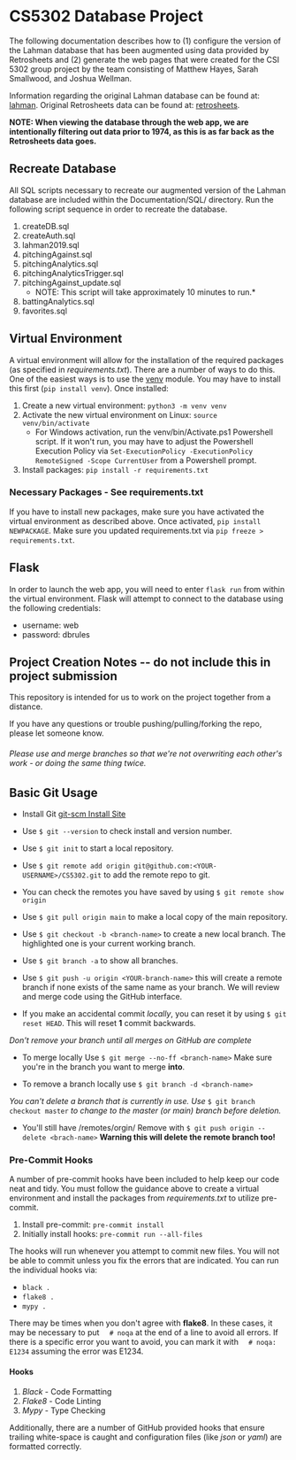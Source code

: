 # CS5302 Database Project
The following documentation describes how to (1) configure the version of the Lahman database that has been augmented using data provided by Retrosheets and (2) generate the web pages that were created for the CSI 5302 group project by the team consisting of Matthew Hayes, Sarah Smallwood, and Joshua Wellman. 

Information regarding the original Lahman database can be found at: [lahman](https://www.seanlahman.com/files/database/readme2017.txt). 
Original Retrosheets data can be found at: [retrosheets](https://retrosheet.org/).

**NOTE: When viewing the database through the web app, we are intentionally filtering out data prior to 1974, as this is as far back as the Retrosheets data goes.**

## Recreate Database
All SQL scripts necessary to recreate our augmented version of the Lahman database are included within the Documentation/SQL/ directory. Run the following script sequence in order to recreate the database.
1. createDB.sql
2. createAuth.sql
3. lahman2019.sql
4. pitchingAgainst.sql
5. pitchingAnalytics.sql
6. pitchingAnalyticsTrigger.sql
7. pitchingAgainst_update.sql 
   * NOTE: This script will take approximately 10 minutes to run.*
8. battingAnalytics.sql
9. favorites.sql

## Virtual Environment
A virtual environment will allow for the installation of the required packages (as specified in *requirements.txt*). There are a number of ways to do this. One of the easiest ways is to use the [venv](https://docs.python.org/3/library/venv.html) module. You may have to install this first (`pip install venv`). Once installed:
1. Create a new virtual environment: `python3 -m venv venv`
2. Activate the new virtual environment on Linux: `source venv/bin/activate`
	* For Windows activation, run the venv/bin/Activate.ps1 Powershell script.  If it won't run, you may have to adjust the Powershell Execution Policy via `Set-ExecutionPolicy -ExecutionPolicy RemoteSigned -Scope CurrentUser` from a Powershell prompt.
3. Install packages: `pip install -r requirements.txt`

### Necessary Packages - See requirements.txt
If you have to install new packages, make sure you have activated the virtual environment as described above.  Once activated, `pip install NEWPACKAGE`. Make sure you updated requirements.txt via `pip freeze > requirements.txt`.

## Flask
In order to launch the web app, you will need to enter `flask run` from within the virtual environment. Flask will attempt to connect to the database using the following credentials: 
* username: web
* password: dbrules



## Project Creation Notes -- do not include this in project submission

This repository is intended for us to work on the project together from a distance.

If you have any questions or trouble pushing/pulling/forking the repo, please let someone know.

###### Please use and merge branches so that we're not overwriting each other's work - or doing the same thing twice.

## Basic Git Usage

- Install Git [git-scm Install Site](https://git-scm.com/book/en/v2/Getting-Started-Installing-Git)

- Use `$ git --version` to check install and version number.

- Use `$ git init` to start a local repository.

- Use `$ git remote add origin git@github.com:<YOUR-USERNAME>/CS5302.git` to add the remote repo to git.

- You can check the remotes you have saved by using `$ git remote show origin`

- Use `$ git pull origin main` to make a local copy of the main repository.

- Use `$ git checkout -b <branch-name>` to create a new local branch. The highlighted one is your current working branch.

- Use `$ git branch -a` to show all branches.

- Use `$ git push -u origin <YOUR-branch-name>` this will create a remote branch if none exists of the same name as your branch. We will review and merge code using the GitHub interface.

- If you make an accidental commit *locally*, you can reset it by using `$ git reset HEAD`. This will reset **1** commit backwards.

*Don't remove your branch until all merges on GitHub are complete*

- To merge locally Use `$ git merge --no-ff <branch-name>` Make sure you're in the branch you want to merge **into**.

- To remove a branch locally use `$ git branch -d <branch-name>`

*You can't delete a branch that is currently in use. Use* `$ git branch checkout master` *to change to the master (or main) branch before deletion.*

- You'll still have /remotes/orgin/<branch-name> Remove with `$ git push origin --delete <brach-name>` **Warning this will delete the remote branch too!**

### Pre-Commit Hooks
A number of pre-commit hooks have been included to help keep our code neat and tidy. You must follow the guidance above to create a virtual environment and install the packages from *requirements.txt* to utilize pre-commit.

1. Install pre-commit: `pre-commit install`
1. Initially install hooks: `pre-commit run --all-files`

The hooks will run whenever you attempt to commit new files. You will not be able to commit unless you fix the errors that are indicated. You can run the individual hooks via:

* `black .`
* `flake8 .`
* `mypy .`

There may be times when you don't agree with **flake8**.  In these cases, it may be necessary to put `  # noqa` at the end of a line to avoid all errors.  If there is a specific error you want to avoid, you can mark it with `  # noqa: E1234` assuming the error was E1234.

#### Hooks
1. *Black* - Code Formatting
1. *Flake8* - Code Linting
1. *Mypy* - Type Checking

Additionally, there are a number of GitHub provided hooks that ensure trailing white-space is caught and configuration files (like *json* or *yaml*) are formatted correctly.

